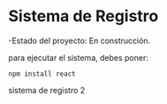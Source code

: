 <h1>Sistema de Registro</h1>

-Estado del proyecto: En construcción.

para ejecutar el sistema, debes poner:


```npm install react```

sistema de registro 2
